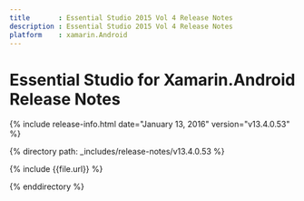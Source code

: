 ```yaml
---
title       : Essential Studio 2015 Vol 4 Release Notes
description : Essential Studio 2015 Vol 4 Release Notes
platform    : xamarin.Android
---
```


# Essential Studio for Xamarin.Android Release Notes

{% include release-info.html date="January 13, 2016" version="v13.4.0.53" %} 

{% directory path: _includes/release-notes/v13.4.0.53 %}


{% include {{file.url}} %}

{% enddirectory %}